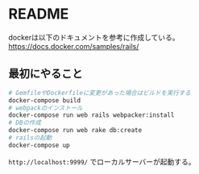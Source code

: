 # README

dockerは以下のドキュメントを参考に作成している。  
https://docs.docker.com/samples/rails/

## 最初にやること

```sh
# GemfileやDockerfileに変更があった場合はビルドを実行する
docker-compose build
# webpackのインストール
docker-compose run web rails webpacker:install
# DBの作成
docker-compose run web rake db:create
# railsの起動
docker-compose up
```

`http://localhost:9999/` でローカルサーバーが起動する。